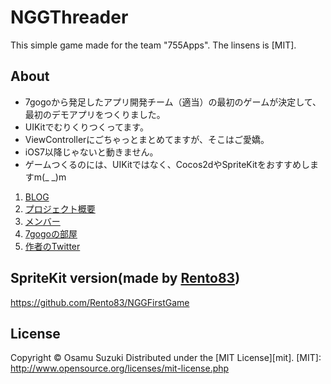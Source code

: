 NGGThreader
============

This simple game made for the team "755Apps". The linsens is [MIT].

About
---------
* 7gogoから発足したアプリ開発チーム（適当）の最初のゲームが決定して、最初のデモアプリをつくりました。
* UIKitでむりくりつくってます。
* ViewControllerにごちゃっとまとめてますが、そこはご愛嬌。
* iOS7以降じゃないと動きません。
* ゲームつくるのには、UIKitではなく、Cocos2dやSpriteKitをおすすめしますm(_ _)m

1. [BLOG](http://755apps.blogspot.jp/ "ブログ")
2. [プロジェクト概要](http://755apps.blogspot.jp/p/blog-page.html "プロジェクト概要")
3. [メンバー](http://755apps.blogspot.jp/p/blog-page_24.html "メンバー表")
4. [7gogoの部屋](http://7gogo.jp/lp/k5_WiBKUsf1WkVIvojdMdG== "7gogoの部屋")
5. [作者のTwitter](https://twitter.com/s_0samu "Twitter")

SpriteKit version(made by [Rento83](https://twitter.com/Rento83 "Twitter"))
---------
https://github.com/Rento83/NGGFirstGame

License
----------
Copyright &copy; Osamu Suzuki
Distributed under the [MIT License][mit].
[MIT]: http://www.opensource.org/licenses/mit-license.php
